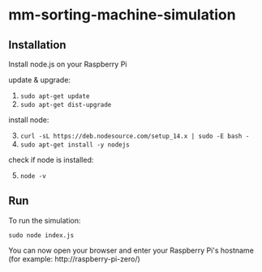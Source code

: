 # mm-sorting-machine-simulation


## Installation

Install node.js on your Raspberry Pi

update & upgrade:

1. `sudo apt-get update`
2. `sudo apt-get dist-upgrade`

install node:

3. `curl -sL https://deb.nodesource.com/setup_14.x | sudo -E bash -`
4. `sudo apt-get install -y nodejs`

check if node is installed:

5. `node -v`


## Run

To run the simulation:

`sudo node index.js`

You can now open your browser and enter your Raspberry Pi's hostname (for example: http://raspberry-pi-zero/)


